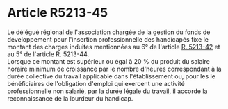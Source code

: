 # Article R5213-45

  
Le délégué régional de l'association chargée de la gestion du fonds de développement pour l'insertion professionnelle des handicapés fixe le montant des charges induites mentionnées au 6° de l'article [R. 5213-42][1] et au 5° de l'article R. 5213-44.   
Lorsque ce montant est supérieur ou égal à 20 % du produit du salaire horaire minimum de croissance par le nombre d'heures correspondant à la durée collective du travail applicable dans l'établissement ou, pour les le bénéficiaires de l'obligation d'emploi qui exercent une activité professionnelle non salarié, par la durée légale du travail, il accorde la reconnaissance de la lourdeur du handicap.

 [1]: /affichCodeArticle.do?cidTexte=LEGITEXT000006072050&idArticle=LEGIARTI000018495386&dateTexte=&categorieLien=cid